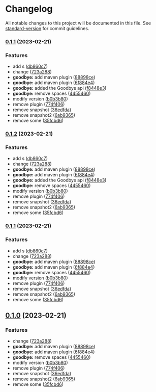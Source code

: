 # Changelog

All notable changes to this project will be documented in this file. See [standard-version](https://github.com/conventional-changelog/standard-version) for commit guidelines.

### [0.1.1](https://github.com/tharinduEranga/maven_semantic_release/compare/v0.0.0...v0.1.1) (2023-02-21)


### Features

* add s ([db860c7](https://github.com/tharinduEranga/maven_semantic_release/commit/db860c71d5cbf5778391d5784c7a50d2aaf7fd51))
* change ([723a288](https://github.com/tharinduEranga/maven_semantic_release/commit/723a28840990b652c15bec97718559504f2be76d))
* **goodbye:** add maven plugin ([88898ce](https://github.com/tharinduEranga/maven_semantic_release/commit/88898ce7842e16556245215cd1169d7137740f96))
* **goodbye:** add maven plugin ([6f884e4](https://github.com/tharinduEranga/maven_semantic_release/commit/6f884e4607fe61b8420a10ac5445d8723c4136a9))
* **goodbye:** added the Goodbye api ([f8448e3](https://github.com/tharinduEranga/maven_semantic_release/commit/f8448e304b38abcaade7dd72e3ace55548ecede8))
* **goodbye:** remove spaces ([4455460](https://github.com/tharinduEranga/maven_semantic_release/commit/4455460b728411228deaa9f655fa77f8f6081613))
* modify version ([b0b3b80](https://github.com/tharinduEranga/maven_semantic_release/commit/b0b3b80f00969ebe394bde84ef45b34fa6048582))
* remove plugin ([774f406](https://github.com/tharinduEranga/maven_semantic_release/commit/774f406b3eebfbd9f120772290be7383a6dbf0cf))
* remove snapshot ([36edfda](https://github.com/tharinduEranga/maven_semantic_release/commit/36edfda703f5f4f9413d81e9b62a5523f1066efe))
* remove snapshot2 ([6ab9365](https://github.com/tharinduEranga/maven_semantic_release/commit/6ab9365b5b14fa9056a5e52bcd65a57e78edc5fb))
* remove some ([35fcbd6](https://github.com/tharinduEranga/maven_semantic_release/commit/35fcbd648c4c1ec73f2c2ff33e25cb1a8ede7c47))

### [0.1.2](https://github.com/tharinduEranga/maven_semantic_release/compare/v0.0.0...v0.1.2) (2023-02-21)


### Features

* add s ([db860c7](https://github.com/tharinduEranga/maven_semantic_release/commit/db860c71d5cbf5778391d5784c7a50d2aaf7fd51))
* change ([723a288](https://github.com/tharinduEranga/maven_semantic_release/commit/723a28840990b652c15bec97718559504f2be76d))
* **goodbye:** add maven plugin ([88898ce](https://github.com/tharinduEranga/maven_semantic_release/commit/88898ce7842e16556245215cd1169d7137740f96))
* **goodbye:** add maven plugin ([6f884e4](https://github.com/tharinduEranga/maven_semantic_release/commit/6f884e4607fe61b8420a10ac5445d8723c4136a9))
* **goodbye:** added the Goodbye api ([f8448e3](https://github.com/tharinduEranga/maven_semantic_release/commit/f8448e304b38abcaade7dd72e3ace55548ecede8))
* **goodbye:** remove spaces ([4455460](https://github.com/tharinduEranga/maven_semantic_release/commit/4455460b728411228deaa9f655fa77f8f6081613))
* modify version ([b0b3b80](https://github.com/tharinduEranga/maven_semantic_release/commit/b0b3b80f00969ebe394bde84ef45b34fa6048582))
* remove plugin ([774f406](https://github.com/tharinduEranga/maven_semantic_release/commit/774f406b3eebfbd9f120772290be7383a6dbf0cf))
* remove snapshot ([36edfda](https://github.com/tharinduEranga/maven_semantic_release/commit/36edfda703f5f4f9413d81e9b62a5523f1066efe))
* remove snapshot2 ([6ab9365](https://github.com/tharinduEranga/maven_semantic_release/commit/6ab9365b5b14fa9056a5e52bcd65a57e78edc5fb))
* remove some ([35fcbd6](https://github.com/tharinduEranga/maven_semantic_release/commit/35fcbd648c4c1ec73f2c2ff33e25cb1a8ede7c47))

### [0.1.1](https://github.com/tharinduEranga/maven_semantic_release/compare/v0.0.0...v0.1.1) (2023-02-21)


### Features

* add s ([db860c7](https://github.com/tharinduEranga/maven_semantic_release/commit/db860c71d5cbf5778391d5784c7a50d2aaf7fd51))
* change ([723a288](https://github.com/tharinduEranga/maven_semantic_release/commit/723a28840990b652c15bec97718559504f2be76d))
* **goodbye:** add maven plugin ([88898ce](https://github.com/tharinduEranga/maven_semantic_release/commit/88898ce7842e16556245215cd1169d7137740f96))
* **goodbye:** add maven plugin ([6f884e4](https://github.com/tharinduEranga/maven_semantic_release/commit/6f884e4607fe61b8420a10ac5445d8723c4136a9))
* **goodbye:** remove spaces ([4455460](https://github.com/tharinduEranga/maven_semantic_release/commit/4455460b728411228deaa9f655fa77f8f6081613))
* modify version ([b0b3b80](https://github.com/tharinduEranga/maven_semantic_release/commit/b0b3b80f00969ebe394bde84ef45b34fa6048582))
* remove plugin ([774f406](https://github.com/tharinduEranga/maven_semantic_release/commit/774f406b3eebfbd9f120772290be7383a6dbf0cf))
* remove snapshot ([36edfda](https://github.com/tharinduEranga/maven_semantic_release/commit/36edfda703f5f4f9413d81e9b62a5523f1066efe))
* remove snapshot2 ([6ab9365](https://github.com/tharinduEranga/maven_semantic_release/commit/6ab9365b5b14fa9056a5e52bcd65a57e78edc5fb))
* remove some ([35fcbd6](https://github.com/tharinduEranga/maven_semantic_release/commit/35fcbd648c4c1ec73f2c2ff33e25cb1a8ede7c47))

## [0.1.0](https://github.com/tharinduEranga/maven_semantic_release/compare/v0.0.0...v0.1.0) (2023-02-21)


### Features

* change ([723a288](https://github.com/tharinduEranga/maven_semantic_release/commit/723a28840990b652c15bec97718559504f2be76d))
* **goodbye:** add maven plugin ([88898ce](https://github.com/tharinduEranga/maven_semantic_release/commit/88898ce7842e16556245215cd1169d7137740f96))
* **goodbye:** add maven plugin ([6f884e4](https://github.com/tharinduEranga/maven_semantic_release/commit/6f884e4607fe61b8420a10ac5445d8723c4136a9))
* **goodbye:** remove spaces ([4455460](https://github.com/tharinduEranga/maven_semantic_release/commit/4455460b728411228deaa9f655fa77f8f6081613))
* modify version ([b0b3b80](https://github.com/tharinduEranga/maven_semantic_release/commit/b0b3b80f00969ebe394bde84ef45b34fa6048582))
* remove plugin ([774f406](https://github.com/tharinduEranga/maven_semantic_release/commit/774f406b3eebfbd9f120772290be7383a6dbf0cf))
* remove snapshot ([36edfda](https://github.com/tharinduEranga/maven_semantic_release/commit/36edfda703f5f4f9413d81e9b62a5523f1066efe))
* remove snapshot2 ([6ab9365](https://github.com/tharinduEranga/maven_semantic_release/commit/6ab9365b5b14fa9056a5e52bcd65a57e78edc5fb))
* remove some ([35fcbd6](https://github.com/tharinduEranga/maven_semantic_release/commit/35fcbd648c4c1ec73f2c2ff33e25cb1a8ede7c47))
